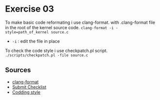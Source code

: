 # Exercise 03

To make basic code reformating i use clang-format. with .clang-format file in the root of the kernel source code.
`clang-format -i -style=path_of_kernel source.c`

 - `-i` : edit the file in place

To check the code style i use checkpatch.pl script.
`./scripts/checkpatch.pl -file source.c`


## Sources
 - [clang-format](https://clang.llvm.org/docs/ClangFormat.html)
 - [Submit Checklist](https://kernel.org/doc/html/v6.2/process/submit-checklist.html)
 - [Codding style](https://www.kernel.org/doc/html/v6.2/process/coding-style.html)
